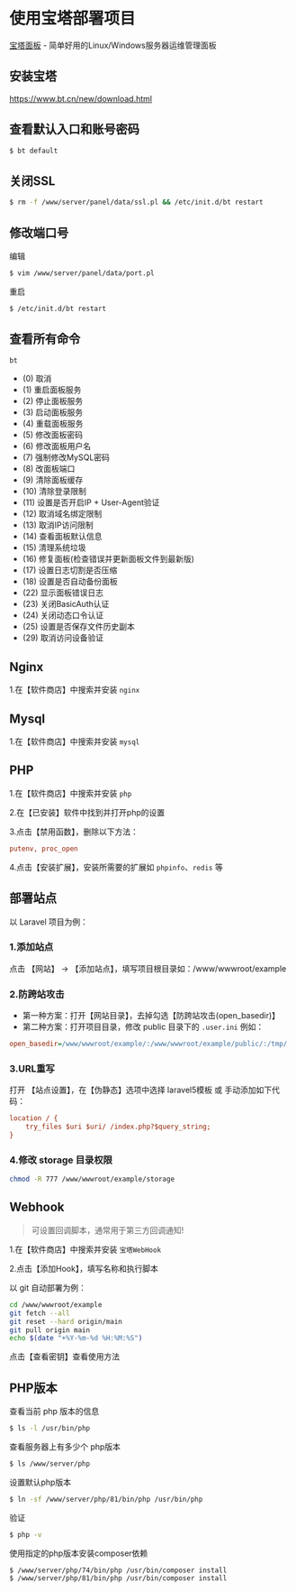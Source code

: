 # 使用宝塔部署项目

[宝塔面板](https://www.bt.cn) - 简单好用的Linux/Windows服务器运维管理面板

## 安装宝塔
https://www.bt.cn/new/download.html

## 查看默认入口和账号密码

```sh
$ bt default
```

## 关闭SSL
```sh
$ rm -f /www/server/panel/data/ssl.pl && /etc/init.d/bt restart
```

## 修改端口号

编辑
```sh
$ vim /www/server/panel/data/port.pl
```

重启
```sh
$ /etc/init.d/bt restart
```

## 查看所有命令

```sh
bt
```

* (0) 取消
* (1) 重启面板服务           
* (2) 停止面板服务           
* (3) 启动面板服务           
* (4) 重载面板服务           
* (5) 修改面板密码           
* (6) 修改面板用户名         
* (7) 强制修改MySQL密码
* (8) 改面板端口
* (9) 清除面板缓存
* (10) 清除登录限制
* (11) 设置是否开启IP + User-Agent验证
* (12) 取消域名绑定限制
* (13) 取消IP访问限制
* (14) 查看面板默认信息
* (15) 清理系统垃圾
* (16) 修复面板(检查错误并更新面板文件到最新版)
* (17) 设置日志切割是否压缩
* (18) 设置是否自动备份面板
* (22) 显示面板错误日志      
* (23) 关闭BasicAuth认证     
* (24) 关闭动态口令认证          
* (25) 设置是否保存文件历史副本  
* (29) 取消访问设备验证

## Nginx

1.在【软件商店】中搜索并安装 `nginx`

## Mysql

1.在【软件商店】中搜索并安装 `mysql`

## PHP

1.在【软件商店】中搜索并安装 `php`

2.在【已安装】软件中找到并打开php的设置

3.点击【禁用函数】，删除以下方法：
```ini
putenv, proc_open
```

4.点击【安装扩展】，安装所需要的扩展如 `phpinfo`、`redis` 等

## 部署站点

以 Laravel 项目为例：

### 1.添加站点

点击 【网站】 -> 【添加站点】，填写项目根目录如：/www/wwwroot/example

### 2.防跨站攻击

- 第一种方案：打开【网站目录】，去掉勾选【防跨站攻击(open_basedir)】
- 第二种方案：打开项目目录，修改 public 目录下的 `.user.ini` 例如：
```ini
open_basedir=/www/wwwroot/example/:/www/wwwroot/example/public/:/tmp/
```

### 3.URL重写

打开 【站点设置】，在【伪静态】选项中选择 laravel5模板 或 手动添加如下代码：
```ini
location / {
    try_files $uri $uri/ /index.php?$query_string;
}
```

### 4.修改 storage 目录权限
```sh
chmod -R 777 /www/wwwroot/example/storage
```

## Webhook

> 可设置回调脚本，通常用于第三方回调通知!

1.在【软件商店】中搜索并安装 `宝塔WebHook`

2.点击【添加Hook】，填写名称和执行脚本

以 git 自动部署为例：

```sh
cd /www/wwwroot/example
git fetch --all
git reset --hard origin/main
git pull origin main
echo $(date "+%Y-%m-%d %H:%M:%S")
```

点击【查看密钥】查看使用方法

## PHP版本

查看当前 php 版本的信息
```sh
$ ls -l /usr/bin/php
```

查看服务器上有多少个 php版本
```sh
$ ls /www/server/php
```

设置默认php版本
```sh
$ ln -sf /www/server/php/81/bin/php /usr/bin/php
```

验证
```sh
$ php -v
```

使用指定的php版本安装composer依赖
```sh
$ /www/server/php/74/bin/php /usr/bin/composer install
$ /www/server/php/81/bin/php /usr/bin/composer install
```

